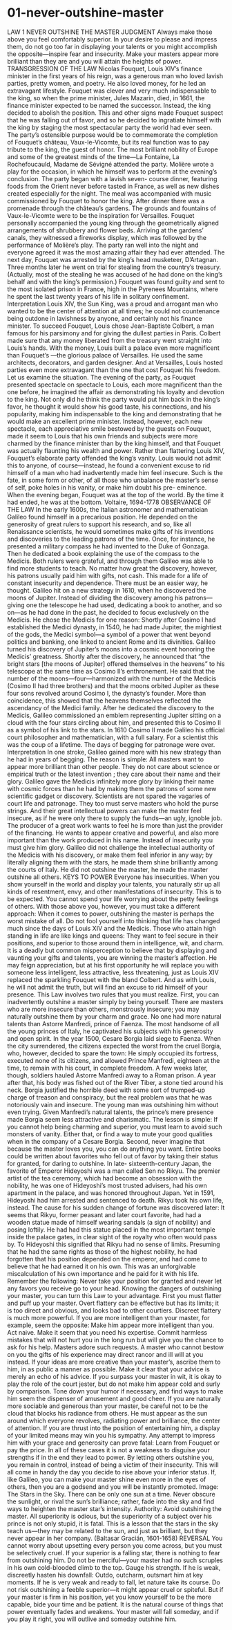 # 01-never-outshine-master

LAW 1
NEVER OUTSHINE THE MASTER
JUDGMENT
Always make those above you feel comfortably superior. In your desire to
please and impress them, do not go too far in displaying your talents or you
might accomplish the opposite—inspire fear and insecurity. Make your
masters appear more brilliant than they are and you will attain the heights
of power.
TRANSGRESSION OF THE LAW
Nicolas Fouquet, Louis XIV’s finance minister in the first years of his reign,
was a generous man who loved lavish parties, pretty women, and poetry. He
also loved money, for he led an extravagant lifestyle. Fouquet was clever
and very much indispensable to the king, so when the prime minister, Jules
Mazarin, died, in 1661, the finance minister expected to be named the
successor. Instead, the king decided to abolish the position. This and other
signs made Fouquet suspect that he was falling out of favor, and so he
decided to ingratiate himself with the king by staging the most spectacular
party the world had ever seen. The party’s ostensible purpose would be to
commemorate the completion of Fouquet’s château, Vaux-le-Vicomte, but
its real function was to pay tribute to the king, the guest of honor.
The most brilliant nobility of Europe and some of the greatest minds of
the time—La Fontaine, La Rochefoucauld, Madame de Sévigné attended
the party. Molière wrote a play for the occasion, in which he himself was to
perform at the evening’s conclusion. The party began with a lavish seven-
course dinner, featuring foods from the Orient never before tasted in France,
as well as new dishes created especially for the night. The meal was
accompanied with music commissioned by Fouquet to honor the king.
After dinner there was a promenade through the château’s gardens. The
grounds and fountains of Vaux-le-Vicomte were to be the inspiration for
Versailles.
Fouquet personally accompanied the young king through the
geometrically aligned arrangements of shrubbery and flower beds. Arriving
at the gardens’ canals, they witnessed a fireworks display, which was
followed by the performance of Molière’s play. The party ran well into the
night and everyone agreed it was the most amazing affair they had ever
attended.
The next day, Fouquet was arrested by the king’s head musketeer,
D’Artagnan. Three months later he went on trial for stealing from the
country’s treasury. (Actually, most of the stealing he was accused of he had
done on the king’s behalf and with the king’s permission.) Fouquet was
found guilty and sent to the most isolated prison in France, high in the
Pyrenees Mountains, where he spent the last twenty years of his life in
solitary confinement.
Interpretation
Louis XIV, the Sun King, was a proud and arrogant man who wanted to be
the center of attention at all times; he could not countenance being outdone
in lavishness by anyone, and certainly not his finance minister. To succeed
Fouquet, Louis chose Jean-Baptiste Colbert, a man famous for his
parsimony and for giving the dullest parties in Paris. Colbert made sure that
any money liberated from the treasury went straight into Louis’s hands.
With the money, Louis built a palace even more magnificent than Fouquet’s
—the glorious palace of Versailles. He used the same architects, decorators,
and garden designer. And at Versailles, Louis hosted parties even more
extravagant than the one that cost Fouquet his freedom.
Let us examine the situation. The evening of the party, as Fouquet
presented spectacle on spectacle to Louis, each more magnificent than the
one before, he imagined the affair as demonstrating his loyalty and devotion
to the king. Not only did he think the party would put him back in the king’s
favor, he thought it would show his good taste, his connections, and his
popularity, making him indispensable to the king and demonstrating that he
would make an excellent prime minister. Instead, however, each new
spectacle, each appreciative smile bestowed by the guests on Fouquet, made
it seem to Louis that his own friends and subjects were more charmed by
the finance minister than by the king himself, and that Fouquet was actually
flaunting his wealth and power. Rather than flattering Louis XIV, Fouquet’s
elaborate party offended the king’s vanity. Louis would not admit this to
anyone, of course—instead, he found a convenient excuse to rid himself of
a man who had inadvertently made him feel insecure.
Such is the fate, in some form or other, of all those who unbalance the
master’s sense of self, poke holes in his vanity, or make him doubt his pre-
eminence.
When the evening began, Fouquet was at the top of the world. 
By the time it had ended, he was at the bottom. 
Voltaire, 1694-1778
OBSERVANCE OF THE LAW
In the early 1600s, the Italian astronomer and mathematician Galileo found
himself in a precarious position. He depended on the generosity of great
rulers to support his research, and so, like all Renaissance scientists, he
would sometimes make gifts of his inventions and discoveries to the leading
patrons of the time. Once, for instance, he presented a military compass he
had invented to the Duke of Gonzaga. Then he dedicated a book explaining
the use of the compass to the Medicis. Both rulers were grateful, and
through them Galileo was able to find more students to teach. No matter
how great the discovery, however, his patrons usually paid him with gifts,
not cash. This made for a life of constant insecurity and dependence. There
must be an easier way, he thought.
Galileo hit on a new strategy in 1610, when he discovered the moons of
Jupiter. Instead of dividing the discovery among his patrons—giving one
the telescope he had used, dedicating a book to another, and so on—as he
had done in the past, he decided to focus exclusively on the Medicis. He
chose the Medicis for one reason: Shortly after Cosimo I had established the
Medici dynasty, in 1540, he had made Jupiter, the mightiest of the gods, the
Medici symbol—a symbol of a power that went beyond politics and
banking, one linked to ancient Rome and its divinities.
Galileo turned his discovery of Jupiter’s moons into a cosmic event
honoring the Medicis’ greatness. Shortly after the discovery, he announced
that “the bright stars [the moons of Jupiter] offered themselves in the
heavens” to his telescope at the same time as Cosimo II’s enthronement. He
said that the number of the moons—four—harmonized with the number of
the Medicis (Cosimo II had three brothers) and that the moons orbited
Jupiter as these four sons revolved around Cosimo I, the dynasty’s founder.
More than coincidence, this showed that the heavens themselves reflected
the ascendancy of the Medici family. After he dedicated the discovery to the
Medicis, Galileo commissioned an emblem representing Jupiter sitting on a
cloud with the four stars circling about him, and presented this to Cosimo II
as a symbol of his link to the stars.
In 1610 Cosimo II made Galileo his official court philosopher and
mathematician, with a full salary. For a scientist this was the coup of a
lifetime. The days of begging for patronage were over.
Interpretation
In one stroke, Galileo gained more with his new strategy than he had in
years of begging. The reason is simple: All masters want to appear more
brilliant than other people.
They do not care about science or empirical truth or the latest invention ;
they care about their name and their glory. Galileo gave the Medicis
infinitely more glory by linking their name with cosmic forces than he had
by making them the patrons of some new scientific gadget or discovery.
Scientists are not spared the vagaries of court life and patronage. They
too must serve masters who hold the purse strings. And their great
intellectual powers can make the master feel insecure, as if he were only
there to supply the funds—an ugly, ignoble job. The producer of a great
work wants to feel he is more than just the provider of the financing. He
wants to appear creative and powerful, and also more important than the
work produced in his name. Instead of insecurity you must give him glory.
Galileo did not challenge the intellectual authority of the Medicis with his
discovery, or make them feel inferior in any way; by literally aligning them
with the stars, he made them shine brilliantly among the courts of Italy. He
did not outshine the master, he made the master outshine all others.
KEYS TO POWER
Everyone has insecurities. When you show yourself in the world and
display your talents, you naturally stir up all kinds of resentment, envy, and
other manifestations of insecurity. This is to be expected. You cannot spend
your life worrying about the petty feelings of others. With those above you,
however, you must take a different approach: When it comes to power,
outshining the master is perhaps the worst mistake of all.
Do not fool yourself into thinking that life has changed much since the
days of Louis XIV and the Medicis. Those who attain high standing in life
are like kings and queens: They want to feel secure in their positions, and
superior to those around them in intelligence, wit, and charm. It is a deadly
but common misperception to believe that by displaying and vaunting your
gifts and talents, you are winning the master’s affection. He may feign
appreciation, but at his first opportunity he will replace you with someone
less intelligent, less attractive, less threatening, just as Louis XIV replaced
the sparkling Fouquet with the bland Colbert. And as with Louis, he will
not admit the truth, but will find an excuse to rid himself of your presence.
This Law involves two rules that you must realize. First, you can
inadvertently outshine a master simply by being yourself. There are masters
who are more insecure than others, monstrously insecure; you may
naturally outshine them by your charm and grace.
No one had more natural talents than Astorre Manfredi, prince of Faenza.
The most handsome of all the young princes of Italy, he captivated his
subjects with his generosity and open spirit.
In the year 1500, Cesare Borgia laid siege to Faenza. When the city
surrendered, the citizens expected the worst from the cruel Borgia, who,
however, decided to spare the town: He simply occupied its fortress,
executed none of its citizens, and allowed Prince Manfredi, eighteen at the
time, to remain with his court, in complete freedom.
A few weeks later, though, soldiers hauled Astorre Manfredi away to a
Roman prison. A year after that, his body was fished out of the River Tiber,
a stone tied around his neck. Borgia justified the horrible deed with some
sort of trumped-up charge of treason and conspiracy, but the real problem
was that he was notoriously vain and insecure. The young man was
outshining him without even trying. Given Manfredi’s natural talents, the
prince’s mere presence made Borgia seem less attractive and charismatic.
The lesson is simple: If you cannot help being charming and superior, you
must learn to avoid such monsters of vanity. Either that, or find a way to
mute your good qualities when in the company of a Cesare Borgia.
Second, never imagine that because the master loves you, you can do
anything you want. Entire books could be written about favorites who fell
out of favor by taking their status for granted, for daring to outshine. In late-
sixteenth-century Japan, the favorite of Emperor Hideyoshi was a man
called Sen no Rikyu. The premier artist of the tea ceremony, which had
become an obsession with the nobility, he was one of Hideyoshi’s most
trusted advisers, had his own apartment in the palace, and was honored
throughout Japan. Yet in 1591, Hideyoshi had him arrested and sentenced to
death. Rikyu took his own life, instead. The cause for his sudden change of
fortune was discovered later: It seems that Rikyu, former peasant and later
court favorite, had had a wooden statue made of himself wearing sandals (a
sign of nobility) and posing loftily. He had had this statue placed in the
most important temple inside the palace gates, in clear sight of the royalty
who often would pass by. To Hideyoshi this signified that Rikyu had no
sense of limits. Presuming that he had the same rights as those of the
highest nobility, he had forgotten that his position depended on the emperor,
and had come to believe that he had earned it on his own. This was an
unforgivable miscalculation of his own importance and he paid for it with
his life. Remember the following: Never take your position for granted and
never let any favors you receive go to your head.
Knowing the dangers of outshining your master, you can turn this Law to
your advantage. First you must flatter and puff up your master. Overt
flattery can be effective but has its limits; it is too direct and obvious, and
looks bad to other courtiers. Discreet flattery is much more powerful. If you
are more intelligent than your master, for example, seem the opposite: Make
him appear more intelligent than you. Act naive. Make it seem that you
need his expertise. Commit harmless mistakes that will not hurt you in the
long run but will give you the chance to ask for his help. Masters adore such
requests. A master who cannot bestow on you the gifts of his experience
may direct rancor and ill will at you instead.
If your ideas are more creative than your master’s, ascribe them to him,
in as public a manner as possible. Make it clear that your advice is merely
an echo of his advice.
If you surpass your master in wit, it is okay to play the role of the court
jester, but do not make him appear cold and surly by comparison. Tone
down your humor if necessary, and find ways to make him seem the
dispenser of amusement and good cheer. If you are naturally more sociable
and generous than your master, be careful not to be the cloud that blocks his
radiance from others. He must appear as the sun around which everyone
revolves, radiating power and brilliance, the center of attention. If you are
thrust into the position of entertaining him, a display of your limited means
may win you his sympathy. Any attempt to impress him with your grace
and generosity can prove fatal: Learn from Fouquet or pay the price.
In all of these cases it is not a weakness to disguise your strengths if in
the end they lead to power. By letting others outshine you, you remain in
control, instead of being a victim of their insecurity. This will all come in
handy the day you decide to rise above your inferior status. If, like Galileo,
you can make your master shine even more in the eyes of others, then you
are a godsend and you will be instantly promoted.
Image: 
The Stars in the 
Sky. There can be only 
one sun at a time. Never 
obscure the sunlight, or 
rival the sun’s brilliance; 
rather, fade into the sky and 
find ways to heighten 
the master star’s 
intensity.
Authority: Avoid outshining the master. All superiority is odious, but the
superiority of a subject over his prince is not only stupid, it is fatal. This is a
lesson that the stars in the sky teach us—they may be related to the sun, and
just as brilliant, but they never appear in her company. (Baltasar Gracián,
1601-1658)
REVERSAL
You cannot worry about upsetting every person you come across, but you
must be selectively cruel. If your superior is a falling star, there is nothing
to fear from outshining him. Do not be merciful—your master had no such
scruples in his own cold-blooded climb to the top. Gauge his strength. If he
is weak, discreetly hasten his downfall: Outdo, outcharm, outsmart him at
key moments. If he is very weak and ready to fall, let nature take its course.
Do not risk outshining a feeble superior—it might appear cruel or spiteful.
But if your master is firm in his position, yet you know yourself to be the
more capable, bide your time and be patient. It is the natural course of
things that power eventually fades and weakens. Your master will fall
someday, and if you play it right, you will outlive and someday outshine
him.
